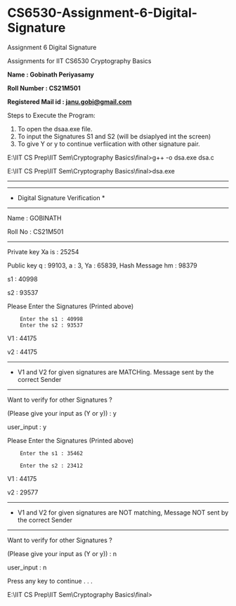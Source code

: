 # CS6530-Assignment-6-Digital-Signature
Assignment 6 Digital Signature

Assignments for IIT CS6530 Cryptography Basics

**Name : Gobinath Periyasamy**

**Roll Number : CS21M501**

**Registered Mail id : janu.gobi@gmail.com**

Steps to Execute the Program:

1.  To open the dsaa.exe file.
2.  To input the Signatures S1 and S2 (will be dsiaplyed int the screen)
3.  To give Y or y to continue verfiication with other signature pair.


E:\IIT CS Prep\IIT Sem\Cryptography Basics\final>g++ -o dsa.exe dsa.c

E:\IIT CS Prep\IIT Sem\Cryptography Basics\final>dsa.exe

*******************************************************************************************************

**********************************

* Digital Signature Verification *

**********************************

Name    : GOBINATH

Roll No : CS21M501

*******************************************************************************************************

Private key Xa is : 25254

Public key q : 99103, a : 3, Ya : 65839, Hash Message hm : 98379

s1 : 40998

s2 : 93537

Please Enter the Signatures (Printed above)

        Enter the s1 : 40998
        Enter the s2 : 93537

V1 : 44175

v2 : 44175

*******************************************************************************************************

*  V1 and V2 for given signatures are MATCHing. Message sent by the correct Sender

*******************************************************************************************************

Want to verify for other Signatures ?

(Please give your input as (Y or y)) : y

user_input : y

Please Enter the Signatures (Printed above)

        Enter the s1 : 35462
        
        Enter the s2 : 23412

V1 : 44175

v2 : 29577

*******************************************************************************************************

*  V1 and V2 for given signatures are NOT matching, Message NOT sent by  the correct Sender

*******************************************************************************************************

Want to verify for other Signatures ?

(Please give your input as (Y or y)) : n

user_input : n

Press any key to continue . . .

E:\IIT CS Prep\IIT Sem\Cryptography Basics\final>
